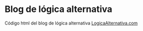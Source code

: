 # Blog de lógica alternativa
Código html del blog de lógica alternativa [LogicaAlternativa.com](httt://www.logicaalternativa.com)
